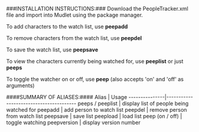 ###INSTALLATION INSTRUCTIONS:###
Download the PeopleTracker.xml file and import into Mudlet using the package manager.

To add characters to the watch list, use **peepadd <person>**

To remove characters from the watch list, use **peepdel <person>**

To save the watch list, use **peepsave**

To view the characters currently being watched for, use **peeplist** or just **peeps**

To toggle the watcher on or off, use **peep** (also accepts 'on' and 'off' as arguments)



####SUMMARY OF ALIASES:####
Alias | Usage
---------------|----------------------------------------
peeps / peeplist | display list of people being watched for
peepadd | add person to watch list
peepdel | remove person from watch list
peepsave | save list
peepload | load list
peep (on / off) | toggle watching
peepversion | display version number
